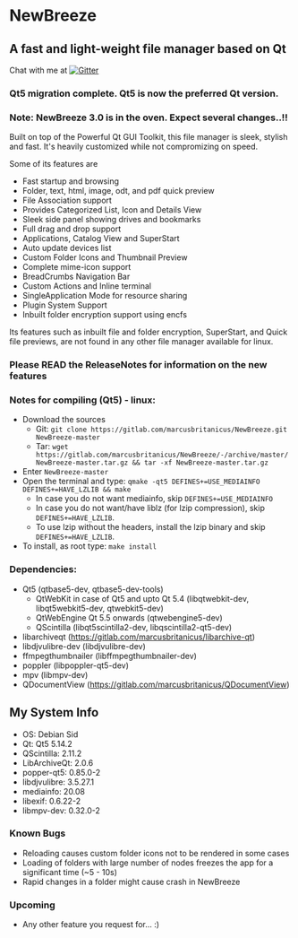 # NewBreeze
## A fast and light-weight file manager based on Qt

Chat with me at [![Gitter](https://badges.gitter.im/Join%20Chat.svg)](https://gitter.im/newbreeze-fm/)

### Qt5 migration complete. Qt5 is now the preferred Qt version.

### Note: NewBreeze 3.0 is in the oven. Expect several changes..!!

Built on top of the Powerful Qt GUI Toolkit, this file manager is sleek, stylish and fast. It's heavily customized while not compromizing on speed.

Some of its features are

* Fast startup and browsing
* Folder, text, html, image, odt, and pdf quick preview
* File Association support
* Provides Categorized List, Icon and Details View
* Sleek side panel showing drives and bookmarks
* Full drag and drop support
* Applications, Catalog View and SuperStart
* Auto update devices list
* Custom Folder Icons and Thumbnail Preview
* Complete mime-icon support
* BreadCrumbs Navigation Bar
* Custom Actions and Inline terminal
* SingleApplication Mode for resource sharing
* Plugin System Support
* Inbuilt folder encryption support using encfs

Its features such as inbuilt file and folder encryption, SuperStart, and Quick file previews, are not found in any other file manager available for linux.

### Please READ the ReleaseNotes for information on the new features

### Notes for compiling (Qt5) - linux:

* Download the sources
  * Git: `git clone https://gitlab.com/marcusbritanicus/NewBreeze.git NewBreeze-master`
  * Tar: `wget https://gitlab.com/marcusbritanicus/NewBreeze/-/archive/master/NewBreeze-master.tar.gz && tar -xf NewBreeze-master.tar.gz`
* Enter `NewBreeze-master`
* Open the terminal and type: `qmake -qt5 DEFINES+=USE_MEDIAINFO DEFINES+=HAVE_LZLIB && make`
  * In case you do not want mediainfo, skip `DEFINES+=USE_MEDIAINFO`
  * In case you do not want/have liblz (for lzip compression), skip `DEFINES+=HAVE_LZLIB`.
  * To use lzip without the headers, install the lzip binary and skip `DEFINES+=HAVE_LZLIB`.
* To install, as root type: `make install`

### Dependencies:
* Qt5 (qtbase5-dev, qtbase5-dev-tools)
  * QtWebKit in case of Qt5 and upto Qt 5.4 (libqtwebkit-dev, libqt5webkit5-dev, qtwebkit5-dev)
  * QtWebEngine Qt 5.5 onwards (qtwebengine5-dev)
  * QScintilla (libqt5scintilla2-dev, libqscintilla2-qt5-dev)
* libarchiveqt (https://gitlab.com/marcusbritanicus/libarchive-qt)
* libdjvulibre-dev (libdjvulibre-dev)
* ffmpegthumbnailer (libffmpegthumbnailer-dev)
* poppler (libpoppler-qt5-dev)
* mpv (libmpv-dev)
* QDocumentView (https://gitlab.com/marcusbritanicus/QDocumentView)

## My System Info
* OS:				Debian Sid
* Qt:				Qt5 5.14.2
* QScintilla:		2.11.2
* LibArchiveQt:		2.0.6
* popper-qt5:       0.85.0-2
* libdjvulibre:		3.5.27.1
* mediainfo:		20.08
* libexif:			0.6.22-2
* libmpv-dev:       0.32.0-2

### Known Bugs
* Reloading causes custom folder icons not to be rendered in some cases
* Loading of folders with large number of nodes freezes the app for a significant time (~5 - 10s)
* Rapid changes in a folder might cause crash in NewBreeze

### Upcoming
* Any other feature you request for... :)
